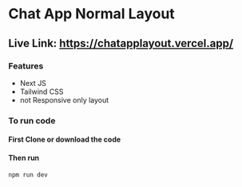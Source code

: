 # Chat App Normal Layout

## Live Link: https://chatapplayout.vercel.app/

### Features
- Next JS
- Tailwind CSS
- not Responsive only layout

### To run code 
#### First Clone or download the code
#### Then run
```bash
npm run dev
```
